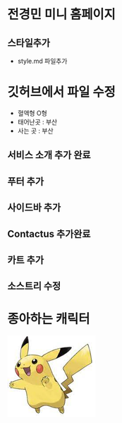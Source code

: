 # 전경민 미니 홈페이지

## 스타일추가
- style.md 파일추가

# 깃허브에서 파일 수정
- 혈액형 O형
- 태어난곳 : 부산
- 사는 곳 : 부산

## 서비스 소개 추가 완료

## 푸터 추가

## 사이드바 추가

## Contactus 추가완료
## 카트 추가
## 소스트리 수정
# 종아하는 캐릭터
![피카츄](https://github.com/wjsrudals411/MiniHomepage/blob/main/pika.jpg?raw=true)
